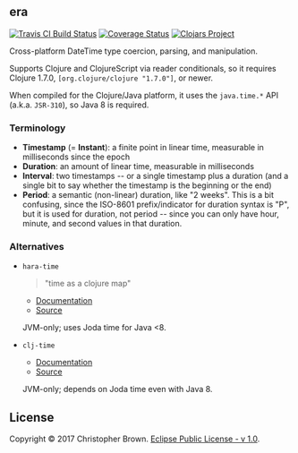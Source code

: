 ## era

[![Travis CI Build Status](https://travis-ci.org/chbrown/era-clojure.svg?branch=master)](https://travis-ci.org/chbrown/era-clojure)
[![Coverage Status](https://coveralls.io/repos/github/chbrown/era-clojure/badge.svg?branch=master)](https://coveralls.io/github/chbrown/era-clojure?branch=master)
[![Clojars Project](https://img.shields.io/clojars/v/era.svg)](https://clojars.org/era)

Cross-platform DateTime type coercion, parsing, and manipulation.

Supports Clojure and ClojureScript via reader conditionals,
so it requires Clojure 1.7.0, `[org.clojure/clojure "1.7.0"]`, or newer.

When compiled for the Clojure/Java platform,
it uses the `java.time.*` API (a.k.a. `JSR-310`), so Java 8 is required.


### Terminology

- **Timestamp** (= **Instant**): a finite point in linear time, measurable in milliseconds since the epoch
- **Duration**: an amount of linear time, measurable in milliseconds
- **Interval**: two timestamps -- or a single timestamp plus a duration (and a single bit to say whether the timestamp is the beginning or the end)
- **Period**: a semantic (non-linear) duration, like "2 weeks".
  This is a bit confusing, since the ISO-8601 prefix/indicator for duration syntax is "P", but it is used for duration, not period -- since you can only have hour, minute, and second values in that duration.


### Alternatives

- `hara-time`
  > "time as a clojure map"
  * [Documentation](http://docs.caudate.me/hara/hara-time.html)
  * [Source](https://github.com/zcaudate/hara)

  JVM-only; uses Joda time for Java <8.
- `clj-time`
  * [Documentation](https://clj-time.github.io/clj-time/doc/index.html)
  * [Source](https://github.com/clj-time/clj-time)

  JVM-only; depends on Joda time even with Java 8.


## License

Copyright © 2017 Christopher Brown. [Eclipse Public License - v 1.0](https://www.eclipse.org/legal/epl-v10.html).
